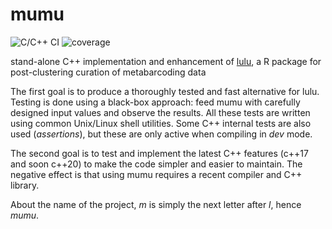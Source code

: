 # mumu

![C/C++ CI](https://github.com/frederic-mahe/mumu/workflows/C/C++%20CI/badge.svg)
![coverage](https://github.com/frederic-mahe/mumu/workflows/code%20coverage/badge.svg)

stand-alone C++ implementation and enhancement of [lulu](https://github.com/tobiasgf/lulu), a R package for post-clustering curation of metabarcoding data

The first goal is to produce a thoroughly tested and fast alternative for lulu. Testing is done using a black-box approach: feed mumu with carefully designed input values and observe the results. All these tests are written using common Unix/Linux shell utilities. Some C++ internal tests are also used (_assertions_), but these are only active when compiling in _dev_ mode.

The second goal is to test and implement the latest C++ features (c++17 and soon c++20) to make the code simpler and easier to maintain. The negative effect is that using mumu requires a recent compiler and C++ library.

About the name of the project, *m* is simply the next letter after *l*, hence *mumu*.
